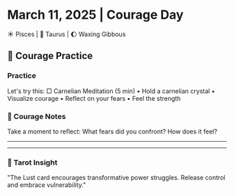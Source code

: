 # March 11, 2025 | Courage Day
☀️ Pisces | 🌙 Taurus | 🌔 Waxing Gibbous

## 🌱 Courage Practice

### Practice
Let's try this:
□ Carnelian Meditation (5 min)
  • Hold a carnelian crystal
  • Visualize courage
  • Reflect on your fears
  • Feel the strength

### 📝 Courage Notes
Take a moment to reflect:
What fears did you confront? How does it feel?
_______________________
_______________________

### 💫 Tarot Insight
"The Lust card encourages transformative power struggles. Release control and embrace vulnerability." 